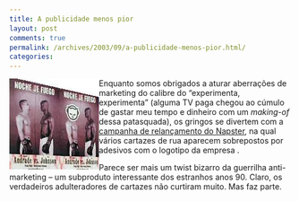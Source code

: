 ```yaml
---
title: A publicidade menos pior
layout: post
comments: true
permalink: /archives/2003/09/a-publicidade-menos-pior.html/
categories:
---
```

<img src=/img/blig/napster_s.jpg align="left" border=0>Enquanto somos obrigados a aturar aberrações de marketing do calibre do &#8220;experimenta, experimenta&#8221; (alguma TV paga chegou ao cúmulo de gastar meu tempo e dinheiro com um *making-of* dessa patasquada), os gringos se divertem com a <a href="http://www.wired.com/news/digiwood/0,1412,60525,00.html" >campanha de relançamento do Napster</a>, na qual vários cartazes de rua aparecem sobrepostos por adesivos com o logotipo da empresa .

Parece ser mais um twist bizarro da guerrilha anti-marketing &#8211; um subproduto interessante dos estranhos anos 90. Claro, os verdadeiros adulteradores de cartazes não curtiram muito. Mas faz parte. </tr> </table>



<table width=100% border=0 cellspacing=0 cellpadding=0>
